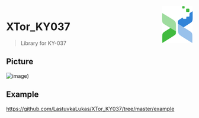 <img src="img/logo.png" align="right" />

# XTor_KY037
> Library for KY-037

## Picture
![image](https://user-images.githubusercontent.com/84145589/118643946-7d227e00-b7dd-11eb-90e2-e8a76b26ad58.png))

## Example
https://github.com/LastuvkaLukas/XTor_KY037/tree/master/example

